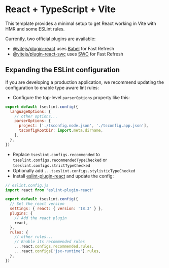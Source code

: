 # React + TypeScript + Vite

This template provides a minimal setup to get React working in Vite with HMR and some ESLint rules.

Currently, two official plugins are available:

- [@vitejs/plugin-react](https://github.com/vitejs/vite-plugin-react/blob/main/packages/plugin-react/README.md) uses [Babel](https://babeljs.io/) for Fast Refresh
- [@vitejs/plugin-react-swc](https://github.com/vitejs/vite-plugin-react-swc) uses [SWC](https://swc.rs/) for Fast Refresh

## Expanding the ESLint configuration

If you are developing a production application, we recommend updating the configuration to enable type aware lint rules:

- Configure the top-level `parserOptions` property like this:

```js
export default tseslint.config({
  languageOptions: {
    // other options...
    parserOptions: {
      project: ['./tsconfig.node.json', './tsconfig.app.json'],
      tsconfigRootDir: import.meta.dirname,
    },
  },
})
```

- Replace `tseslint.configs.recommended` to `tseslint.configs.recommendedTypeChecked` or `tseslint.configs.strictTypeChecked`
- Optionally add `...tseslint.configs.stylisticTypeChecked`
- Install [eslint-plugin-react](https://github.com/jsx-eslint/eslint-plugin-react) and update the config:

```js
// eslint.config.js
import react from 'eslint-plugin-react'

export default tseslint.config({
  // Set the react version
  settings: { react: { version: '18.3' } },
  plugins: {
    // Add the react plugin
    react,
  },
  rules: {
    // other rules...
    // Enable its recommended rules
    ...react.configs.recommended.rules,
    ...react.configs['jsx-runtime'].rules,
  },
})
```


<!-- ##NOTES for tracking progress so far

FEB 11/ FEB 12: 
Made the frontend based on dummy data.
Understood the principles behind scss and ReactJS integration.
Understood basics of axios and react-router-dom
Undertood and made use of other react components as well as hooks.

IMPORTANT: 

FEB 13/14-> Targets
Implement remaining frontend tasks for which the notes are present below.
{/**
    NOTE: The favorites will have to be added into database to track favourites 
            Step 1: Make the OMDB API connection in Home.tsx file. 
            Step 2: MovieList will need to do OMDB api call to open Modal based on imdbID of movie.
            Step 3: Add to favourites button in MovieList.tsx file
            Steps 4: Based on the favourites button call from backend and render to Favourites.tsx page
            Steps 5: Make the delete button to remove the favourites from the list and update to the backend database
            Step 6: Decide which database and how to store the favourites and the tech stack.

            Challenge: I'm not familiar with MongoDB and Express setup. So, might need to rely on Laravel with postgres in the last minute
            -> Will need to learn MongoDB and Express in the next 2 days to implement the favourites feature properly
            -> Go back into the backend and implement the favourites feature using Laravel.
            */}

FEB 15: 
Target: DEPLOY into Vercel or HEROKU depending on the backend choice.
 -->